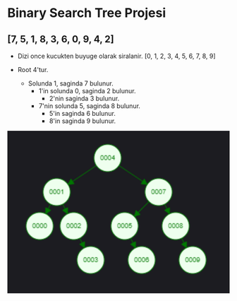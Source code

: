 # Binary Search Tree Projesi

## [7, 5, 1, 8, 3, 6, 0, 9, 4, 2]

- Dizi once kucukten buyuge olarak siralanir.
  [0, 1, 2, 3, 4, 5, 6, 7, 8, 9]

- Root 4'tur.
  - Solunda 1, saginda 7 bulunur.
    - 1'in solunda 0, saginda 2 bulunur.
      - 2'nin saginda 3 bulunur.
    - 7'nin solunda 5, saginda 8 bulunur.
      - 5'in saginda 6 bulunur.
      - 8'in saginda 9 bulunur.

<img src='./binary-tree-search.png' />
